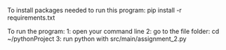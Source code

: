 To install packages needed to run this program:
    pip install -r requirements.txt

To run the program:
        1: open your command line
        2: go to the file folder: cd ~/pythonProject
        3: run python with src/main/assignment_2.py